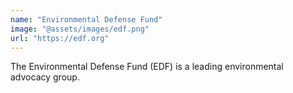 ```yaml
---
name: "Environmental Defense Fund"
image: "@assets/images/edf.png"
url: "https://edf.org"
---
```


The Environmental Defense Fund (EDF) is a leading environmental advocacy group.